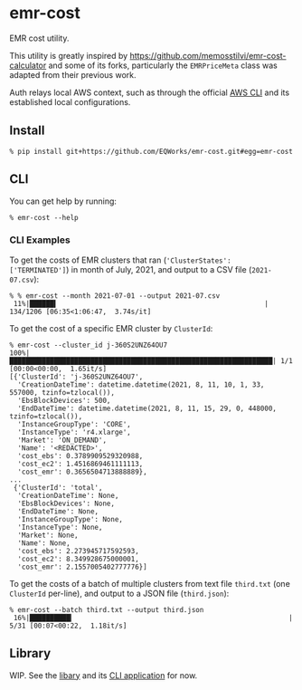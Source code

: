 # emr-cost

EMR cost utility.

This utility is greatly inspired by https://github.com/memosstilvi/emr-cost-calculator and some of its forks, particularly the `EMRPriceMeta` class was adapted from their previous work.

Auth relays local AWS context, such as through the official [AWS CLI](https://aws.amazon.com/cli/) and its established local configurations.

## Install

```shell
% pip install git+https://github.com/EQWorks/emr-cost.git#egg=emr-cost
```

## CLI

You can get help by running:

```shell
% emr-cost --help
```

### CLI Examples

To get the costs of EMR clusters that ran (`'ClusterStates': ['TERMINATED']`) in month of July, 2021, and output to a CSV file (`2021-07.csv`):

```shell
% % emr-cost --month 2021-07-01 --output 2021-07.csv
 11%|██████▍                                                   | 134/1206 [06:35<1:06:47,  3.74s/it]
```

To get the cost of a specific EMR cluster by `ClusterId`:

```shell
% emr-cost --cluster_id j-360S2UNZ64OU7
100%|█████████████████████████████████████████████████████████████████| 1/1 [00:00<00:00,  1.65it/s]
[{'ClusterId': 'j-360S2UNZ64OU7',
  'CreationDateTime': datetime.datetime(2021, 8, 11, 10, 1, 33, 557000, tzinfo=tzlocal()),
  'EbsBlockDevices': 500,
  'EndDateTime': datetime.datetime(2021, 8, 11, 15, 29, 0, 448000, tzinfo=tzlocal()),
  'InstanceGroupType': 'CORE',
  'InstanceType': 'r4.xlarge',
  'Market': 'ON_DEMAND',
  'Name': '<REDACTED>',
  'cost_ebs': 0.3789909529320988,
  'cost_ec2': 1.4516869461111113,
  'cost_emr': 0.3656504713888889},
...
 {'ClusterId': 'total',
  'CreationDateTime': None,
  'EbsBlockDevices': None,
  'EndDateTime': None,
  'InstanceGroupType': None,
  'InstanceType': None,
  'Market': None,
  'Name': None,
  'cost_ebs': 2.273945717592593,
  'cost_ec2': 8.349928675000001,
  'cost_emr': 2.1557005402777776}]
```

To get the costs of a batch of multiple clusters from text file `third.txt` (one `ClusterId` per-line), and output to a JSON file (`third.json`):

```shell
% emr-cost --batch third.txt --output third.json
 16%|██████████▎                                                     | 5/31 [00:07<00:22,  1.18it/s]
```

## Library

WIP. See the [libary](emr_cost/__init__.py) and its [CLI application](emr_cost/cli.py) for now.
